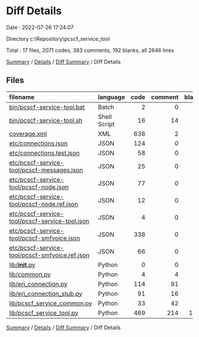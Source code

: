 # Diff Details

Date : 2022-07-26 17:24:07

Directory c:\\Repository\\pcscf_service_tool

Total : 17 files,  2071 codes, 383 comments, 192 blanks, all 2646 lines

[Summary](results.md) / [Details](details.md) / [Diff Summary](diff.md) / Diff Details

## Files
| filename | language | code | comment | blank | total |
| :--- | :--- | ---: | ---: | ---: | ---: |
| [bin/pcscf-service-tool.bat](/bin/pcscf-service-tool.bat) | Batch | 2 | 0 | 2 | 4 |
| [bin/pcscf-service-tool.sh](/bin/pcscf-service-tool.sh) | Shell Script | 16 | 14 | 7 | 37 |
| [coverage.xml](/coverage.xml) | XML | 638 | 2 | 1 | 641 |
| [etc/connections.json](/etc/connections.json) | JSON | 124 | 0 | 1 | 125 |
| [etc/connections.test.json](/etc/connections.test.json) | JSON | 58 | 0 | 1 | 59 |
| [etc/pcscf-service-tool/pcscf-messages.json](/etc/pcscf-service-tool/pcscf-messages.json) | JSON | 25 | 0 | 1 | 26 |
| [etc/pcscf-service-tool/pcscf-node.json](/etc/pcscf-service-tool/pcscf-node.json) | JSON | 77 | 0 | 1 | 78 |
| [etc/pcscf-service-tool/pcscf-node.ref.json](/etc/pcscf-service-tool/pcscf-node.ref.json) | JSON | 12 | 0 | 1 | 13 |
| [etc/pcscf-service-tool/pcscf-service-tool.json](/etc/pcscf-service-tool/pcscf-service-tool.json) | JSON | 4 | 0 | 1 | 5 |
| [etc/pcscf-service-tool/pcscf-smfvoice.json](/etc/pcscf-service-tool/pcscf-smfvoice.json) | JSON | 338 | 0 | 1 | 339 |
| [etc/pcscf-service-tool/pcscf-smfvoice.ref.json](/etc/pcscf-service-tool/pcscf-smfvoice.ref.json) | JSON | 66 | 0 | 1 | 67 |
| [lib/__init__.py](/lib/__init__.py) | Python | 0 | 0 | 1 | 1 |
| [lib/common.py](/lib/common.py) | Python | 4 | 4 | 3 | 11 |
| [lib/eri_connection.py](/lib/eri_connection.py) | Python | 114 | 91 | 36 | 241 |
| [lib/eri_connection_stub.py](/lib/eri_connection_stub.py) | Python | 91 | 16 | 17 | 124 |
| [lib/pcscf_service_common.py](/lib/pcscf_service_common.py) | Python | 33 | 42 | 13 | 88 |
| [lib/pcscf_service_tool.py](/lib/pcscf_service_tool.py) | Python | 469 | 214 | 104 | 787 |

[Summary](results.md) / [Details](details.md) / [Diff Summary](diff.md) / Diff Details